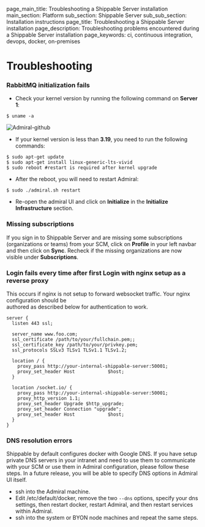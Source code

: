 page_main_title: Troubleshooting a Shippable Server installation
main_section: Platform
sub_section: Shippable Server
sub_sub_section: Installation instructions
page_title: Troubleshooting a Shippable Server installation
page_description: Troubleshooting problems encountered during a Shippable Server installation
page_keywords: ci, continuous integration, devops, docker, on-premises

# Troubleshooting

### RabbitMQ initialization fails

* Check your kernel version by running the following command on **Server 1**:

```
$ uname -a
```

<img src="/images/platform/tutorial/server/kernel-version.png" alt="Admiral-github">

* If your kernel version is less than **3.19**, you need to run the following commands:

```
$ sudo apt-get update
$ sudo apt-get install linux-generic-lts-vivid
$ sudo reboot #restart is required after kernel upgrade
```

* After the reboot, you will need to restart Admiral:

```
$ sudo ./admiral.sh restart
```

* Re-open the admiral UI and click on **Initialize** in the **Initialize Infrastructure** section.

### Missing subscriptions

If you sign in to Shippable Server and are missing some subscriptions (organizations or teams) from your SCM, click on **Profile** in your left navbar and then click on **Sync**. Recheck if the missing organizations are now visible under **Subscriptions**.

### Login fails every time after first Login with nginx setup as a reverse proxy

This occurs if nginx is not setup to forward websocket traffic. Your nginx configuration should be  
authored as described below for authentication to work.

```
server {
  listen 443 ssl;

  server_name www.foo.com;
  ssl_certificate /path/to/your/fullchain.pem;;
  ssl_certificate_key /path/to/your/privkey.pem;
  ssl_protocols SSLv3 TLSv1 TLSv1.1 TLSv1.2;

  location / {
    proxy_pass http://your-internal-shippable-server:50001;
    proxy_set_header Host            $host;
  }

  location /socket.io/ {
    proxy_pass http://your-internal-shippable-server:50001;
    proxy_http_version 1.1;
    proxy_set_header Upgrade $http_upgrade;
    proxy_set_header Connection "upgrade";
    proxy_set_header Host            $host;
  }
}
```

### DNS resolution errors

Shippable by default configures docker with Google DNS. If you have setup private DNS servers in your intranet and need to use them to communicate with your SCM or use them in Admiral configuration, please follow these steps. In a future release, you will
be able to specify DNS options in Admiral UI itself.

* ssh into the Admiral machine.
* Edit /etc/default/docker, remove the two `--dns` options, specify your dns settings, then restart docker, restart Admiral, and then restart services within Admiral.
* ssh into the system or BYON node machines and repeat the same steps.

